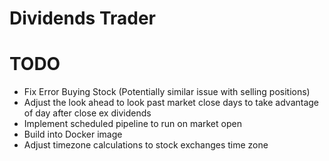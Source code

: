 # Dividends Trader
# TODO
- Fix Error Buying Stock (Potentially similar issue with selling positions)
- Adjust the look ahead to look past market close days to take advantage of day after close ex dividends
- Implement scheduled pipeline to run on market open
- Build into Docker image
- Adjust timezone calculations to stock exchanges time zone
